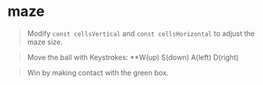 # maze

> Modify `const cellsVertical` and `const cellsHorizontal` to adjust the maze size. 

> Move the ball with Keystrokes: **W(up) S(down) A(left) D(right)

> Win by making contact with the green box. 